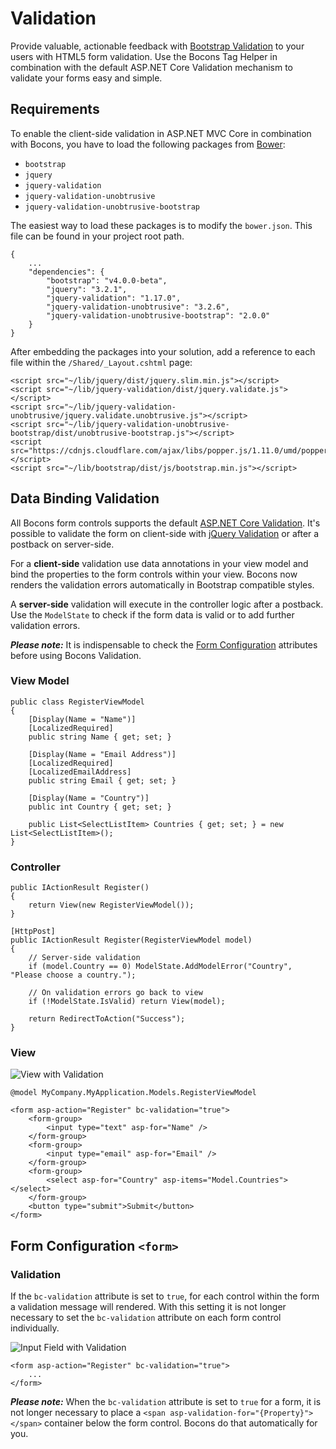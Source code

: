 # Validation

Provide valuable, actionable feedback with [Bootstrap Validation](https://getbootstrap.com/docs/4.0/components/forms/#validation) to your users with HTML5 form validation. Use the Bocons Tag Helper in combination with the default ASP.NET Core Validation mechanism to validate your forms easy and simple.

## Requirements

To enable the client-side validation in ASP.NET MVC Core in combination with Bocons, you have to load the following packages from [Bower](https://bower.io/):

*   `bootstrap`
*   `jquery`
*   `jquery-validation`
*   `jquery-validation-unobtrusive`
*   `jquery-validation-unobtrusive-bootstrap`

The easiest way to load these packages is to modify the `bower.json`. This file can be found in your project root path.

    {
        ...
        "dependencies": {
            "bootstrap": "v4.0.0-beta",
            "jquery": "3.2.1",
            "jquery-validation": "1.17.0",
            "jquery-validation-unobtrusive": "3.2.6",
            "jquery-validation-unobtrusive-bootstrap": "2.0.0"
        }
    }

After embedding the packages into your solution, add a reference to each file within the `/Shared/_Layout.cshtml` page:

    <script src="~/lib/jquery/dist/jquery.slim.min.js"></script>
    <script src="~/lib/jquery-validation/dist/jquery.validate.js"></script>
    <script src="~/lib/jquery-validation-unobtrusive/jquery.validate.unobtrusive.js"></script>
    <script src="~/lib/jquery-validation-unobtrusive-bootstrap/dist/unobtrusive-bootstrap.js"></script>
    <script src="https://cdnjs.cloudflare.com/ajax/libs/popper.js/1.11.0/umd/popper.min.js"></script>
    <script src="~/lib/bootstrap/dist/js/bootstrap.min.js"></script>

## Data Binding Validation

All Bocons form controls supports the default [ASP.NET Core Validation](https://docs.microsoft.com/en-us/aspnet/core/tutorials/first-mvc-app/validation). It's possible to validate the form on client-side with [jQuery Validation](https://jqueryvalidation.org/) or after a postback on server-side.

For a **client-side** validation use data annotations in your view model and bind the properties to the form controls within your view. Bocons now renders the validation errors automatically in Bootstrap compatible styles.

A **server-side** validation will execute in the controller logic after a postback. Use the `ModelState` to check if the form data is valid or to add further validation errors.

***Please note:*** It is indispensable to check the [Form Configuration](https://www.brecons.net/Documentation/Bocons/Validation#form-configuration) attributes before using Bocons Validation.

### View Model

    public class RegisterViewModel
    {
        [Display(Name = "Name")]
        [LocalizedRequired]
        public string Name { get; set; }

        [Display(Name = "Email Address")]
        [LocalizedRequired]
        [LocalizedEmailAddress]
        public string Email { get; set; }
	
        [Display(Name = "Country")]
        public int Country { get; set; }
	
        public List<SelectListItem> Countries { get; set; } = new List<SelectListItem>();
    }

### Controller

    public IActionResult Register()
    {
        return View(new RegisterViewModel());
    }

    [HttpPost]
    public IActionResult Register(RegisterViewModel model)
    {
        // Server-side validation
        if (model.Country == 0) ModelState.AddModelError("Country", "Please choose a country.");
    
        // On validation errors go back to view
        if (!ModelState.IsValid) return View(model);
	
        return RedirectToAction("Success");
    }

### View

![View with Validation](https://raw.githubusercontent.com/brecons/bootstrap-tag-helper/master/docs/images/validation_01.PNG)

    @model MyCompany.MyApplication.Models.RegisterViewModel
    
    <form asp-action="Register" bc-validation="true">
        <form-group>
            <input type="text" asp-for="Name" />
        </form-group>
        <form-group>
            <input type="email" asp-for="Email" />
        </form-group>
        <form-group>
            <select asp-for="Country" asp-items="Model.Countries"></select>
        </form-group>
        <button type="submit">Submit</button>
    </form>

## Form Configuration `<form>`

### Validation

If the `bc-validation` attribute is set to `true`, for each control within the form a validation message will rendered. With this setting it is not longer necessary to set the `bc-validation` attribute on each form control individually.

![Input Field with Validation](https://raw.githubusercontent.com/brecons/bootstrap-tag-helper/master/docs/images/validation_02.PNG)

    <form asp-action="Register" bc-validation="true">
        ...
    </form>

***Please note:*** When the `bc-validation` attribute is set to `true` for a form, it is not longer necessary to place a `<span asp-validation-for="{Property}"></span>` container below the form control. Bocons do that automatically for you.